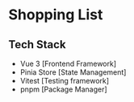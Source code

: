 # Shopping List

## Tech Stack
- Vue 3 [Frontend Framework]
- Pinia Store [State Management]
- Vitest [Testing framework]
- pnpm [Package Manager]
